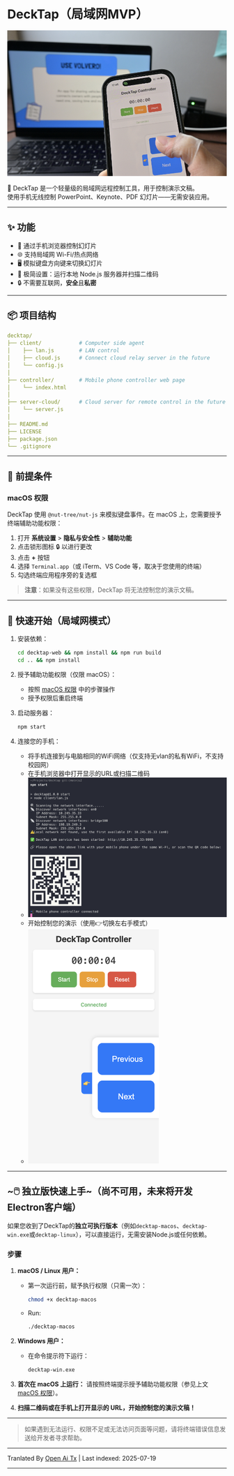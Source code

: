 ﻿
# DeckTap（局域网MVP）

<a href="https://youtu.be/pNgNUWSf7C4" title="链接标题"><img src="https://raw.githubusercontent.com/Rico00121/decktap/main/./images/hero.png" alt="替代文本" width="600"/></a>

📡 DeckTap 是一个轻量级的局域网远程控制工具，用于控制演示文稿。  
使用手机无线控制 PowerPoint、Keynote、PDF 幻灯片——无需安装应用。

---

## ✨ 功能

- 📱 通过手机浏览器控制幻灯片
- 🌐 支持局域网 Wi-Fi/热点网络
- 🖥 模拟键盘方向键来切换幻灯片
- 🚀 极简设置：运行本地 Node.js 服务器并扫描二维码
- 🔒 不需要互联网，**安全**且**私密**

---

## 📦 项目结构

```yaml
decktap/
├── client/            # Computer side agent
│    ├── lan.js        # LAN control
│    ├── cloud.js      # Connect cloud relay server in the future
│    └── config.js
│
├── controller/        # Mobile phone controller web page
│    └── index.html
│
├── server-cloud/      # Cloud server for remote control in the future
│    └── server.js
│
├── README.md
├── LICENSE
├── package.json
└── .gitignore
```
---

## 🔧 前提条件

### macOS 权限
DeckTap 使用 `@nut-tree/nut-js` 来模拟键盘事件。在 macOS 上，您需要授予终端辅助功能权限：

1. 打开 **系统设置** > **隐私与安全性** > **辅助功能**
2. 点击锁形图标 🔒 以进行更改
3. 点击 **+** 按钮
4. 选择 `Terminal.app`（或 iTerm、VS Code 等，取决于您使用的终端）
5. 勾选终端应用程序旁的复选框

> **注意**：如果没有这些权限，DeckTap 将无法控制您的演示文稿。

---

## 🚀 快速开始（局域网模式）
1. 安装依赖：
   ```bash
   cd decktap-web && npm install && npm run build
   cd .. && npm install
   ```
2. 授予辅助功能权限（仅限 macOS）：
   - 按照 [macOS 权限](#macos-permissions) 中的步骤操作
   - 授予权限后重启终端

3. 启动服务器：


   ```bash
   npm start
   ```
4. 连接您的手机：
   - 将手机连接到与电脑相同的WiFi网络（仅支持无vlan的私有WiFi，不支持校园网）
   - 在手机浏览器中打开显示的URL或扫描二维码
   - <img src="https://raw.githubusercontent.com/Rico00121/decktap/main/./images/computer-client.png" width="600">
   - 开始控制您的演示（使用👉切换左右手模式）
   - <img src="https://raw.githubusercontent.com/Rico00121/decktap/main/./images/phone-controller.png" width="300" >
  

---

## ~🖱️ 独立版快速上手~（尚不可用，未来将开发Electron客户端）

如果您收到了DeckTap的**独立可执行版本**（例如`decktap-macos`、`decktap-win.exe`或`decktap-linux`），可以直接运行，无需安装Node.js或任何依赖。

### 步骤
1. **macOS / Linux 用户：**
   - 第一次运行前，赋予执行权限（只需一次）：

     ```bash
     chmod +x decktap-macos
     ```
   - Run:
     ```bash
     ./decktap-macos
     ```
2. **Windows 用户：**  
   - 在命令提示符下运行：
     ```bat
     decktap-win.exe
     ```
3. **首次在 macOS 上运行：** 请按照终端提示授予辅助功能权限（参见上文 [macOS 权限](#macos-permissions)）。

4. **扫描二维码或在手机上打开显示的 URL，开始控制您的演示文稿！**

---

> 如果遇到无法运行、权限不足或无法访问页面等问题，请将终端错误信息发送给开发者寻求帮助。



---


Tranlated By [Open Ai Tx](https://github.com/OpenAiTx/OpenAiTx) | Last indexed: 2025-07-19


---